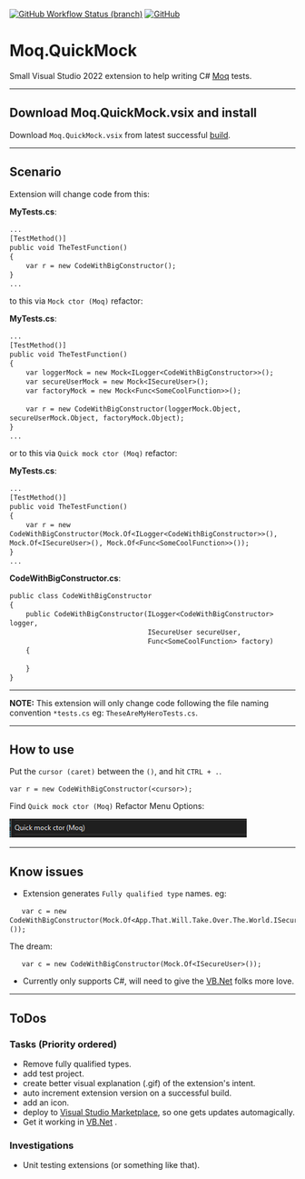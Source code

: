 [![GitHub Workflow Status (branch)](https://img.shields.io/github/workflow/status/rpbeukes/Moq.QuickMock/CI/main)](https://github.com/rpbeukes/Moq.QuickMock/actions/workflows/CI_main.yml?query=branch%3Amain+) [![GitHub](https://img.shields.io/github/license/rpbeukes/Moq.QuickMock)](https://github.com/rpbeukes/Moq.QuickMock/blob/main/LICENSE)

# Moq.QuickMock
Small Visual Studio 2022 extension to help writing C# [Moq](https://github.com/moq/moq) tests.

---

## Download Moq.QuickMock.vsix and install
Download `Moq.QuickMock.vsix` from latest successful [build](https://github.com/rpbeukes/Moq.QuickMock/actions/workflows/CI_main.yml?query=branch%3Amain+is%3Asuccess).

---

## Scenario

Extension will change code from this:

**MyTests.cs**:
```
...
[TestMethod()]
public void TheTestFunction()
{
    var r = new CodeWithBigConstructor();
}
...
```

to this via `Mock ctor (Moq)` refactor:

**MyTests.cs**:
```
...
[TestMethod()]
public void TheTestFunction()
{
    var loggerMock = new Mock<ILogger<CodeWithBigConstructor>>();
    var secureUserMock = new Mock<ISecureUser>();
    var factoryMock = new Mock<Func<SomeCoolFunction>>();

    var r = new CodeWithBigConstructor(loggerMock.Object, secureUserMock.Object, factoryMock.Object);
}
...
```

or to this via `Quick mock ctor (Moq)` refactor:

**MyTests.cs**:
```
...
[TestMethod()]
public void TheTestFunction()
{
    var r = new CodeWithBigConstructor(Mock.Of<ILogger<CodeWithBigConstructor>>(), Mock.Of<ISecureUser>(), Mock.Of<Func<SomeCoolFunction>>());
}
...
```

**CodeWithBigConstructor.cs**:
```
public class CodeWithBigConstructor
{
    public CodeWithBigConstructor(ILogger<CodeWithBigConstructor> logger,
                                  ISecureUser secureUser,
                                  Func<SomeCoolFunction> factory)
    {
        
    }
}
```

---

**NOTE:** This extension will only change code following the file naming convention `*tests.cs` eg: `TheseAreMyHeroTests.cs`.

---

## How to use
Put the `cursor (caret)` between the `()`, and hit `CTRL + .`.

```
var r = new CodeWithBigConstructor(<cursor>);
```

Find `Quick mock ctor (Moq)` Refactor Menu Options:

![RefactorMenuOption](Doco/RefactorMenuDisplay.png)

---

## Know issues
- Extension generates `Fully qualified type` names.
  eg:
```
   var c = new CodeWithBigConstructor(Mock.Of<App.That.Will.Take.Over.The.World.ISecureUser>());
```
The dream:
```
   var c = new CodeWithBigConstructor(Mock.Of<ISecureUser>());
```
- Currently only supports C#, will need to give the [VB.Net](https://docs.microsoft.com/en-us/dotnet/visual-basic/) folks more love.
---

## ToDos

### Tasks (Priority ordered)
- Remove fully qualified types.
- add test project.
- create better visual explanation (.gif) of the extension's intent.
- auto increment extension version on a successful build.
- add an icon.
- deploy to [Visual Studio Marketplace](https://marketplace.visualstudio.com/), so one gets updates automagically.
- Get it working in [VB.Net](https://docs.microsoft.com/en-us/dotnet/visual-basic/) .

### Investigations
- Unit testing extensions (or something like that).